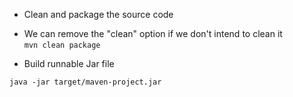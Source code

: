 * Clean and package the source code 
- We can remove the "clean" option if we don't intend to clean it <br>
```mvn clean package```

* Build runnable Jar file <br>

```java -jar target/maven-project.jar```
